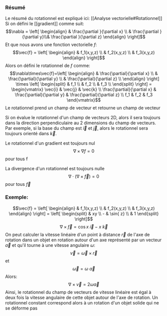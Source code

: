### Résumé
Le résumé du rotationnel est expliqué ici: [[Analyse vectorielle#Rotationnel]] 
Si on défini le [[gradient]] comme suit:
$$\nabla = \left[ \begin{align} & \frac{\partial }{\partial x} \\ & \frac{\partial }{\partial y}\\& \frac{\partial }{\partial z}  \end{align} \right]$$Et que nous avons une fonction vectorielle $f$:
$$\vec{f} = \left[ \begin{align} & f_1(x,y,z) \\ & f_2(x,y,z) \\ 
& f_3(x,y,z)  \end{align} \right]$$
Alors on défini le rotationnel de $f$ comme:
$$\nabla\times\vec{f}=\left[ \begin{align} & \frac{\partial}{\partial x} \\ & \frac{\partial}{\partial y} \\
& \frac{\partial}{\partial z} \\ \end{align} \right] \times \left[ \begin{split} & f_1 \\ & f_2 \\
& f_3 \\ \end{split} \right] = \begin{vmatrix} \vec{i} & \vec{j} & \vec{k} \\ 
\frac{\partial}{\partial x} & \frac{\partial}{\partial y} & \frac{\partial}{\partial z} \\
f_1 & f_2 & f_3 \end{vmatrix}$$
Le rotationnel prend un champ de vecteur et retourne un champ de vecteur

Si on évalue le rotationnel d'un champ de vecteurs 2D, alors il sera toujours dans la direction perpendiculaire au 2 dimensions du champ de vecteurs. Par exemple, si la base du champ est $\vec{i}$ et $\vec{j}$, alors le rotationnel sera toujours orienté dans $\vec{k}$.

Le rotationnel d'un gradient est toujours nul$$\nabla\times\nabla f = 0$$pour tous f

La divergence d'un rotationnel est toujours nulle$$\nabla\cdot(\nabla\times\vec{f}) = 0$$pour tous $\vec{f}$

### Exemple:
$$\vec{f} = \left[ \begin{align} & f_1(x,y,z) \\ & f_2(x,y,z) \\ 
& f_3(x,y,z)  \end{align} \right] = \left[ \begin{split}  & xy \\  - & \sin{ z} \\ 
& 1  \end{split} \right]$$
$$ \nabla\times\vec{f} = \cos{x} \ \vec{i} - x \ \vec{k}$$
On peut calculer la vitesse linéaire d'un point à distance $\vec{r}$ de l'axe de rotation dans un objet en rotation autour d'un axe représenté par un vecteur $\vec{a}$ et qu'il tourne à une vitesse angulaire $\omega$: $$\vec{v} = \vec{\omega}\times\vec{r}$$ et $$\vec{\omega} = \omega \ \vec{a}$$
Alors: $$\nabla\times\vec{v} = 2\omega \vec{a}$$
Ainsi, le rotationnel du champ de vecteurs de vitesse linéaire est égal à deux fois la vitesse angulaire de cette objet autour de l'axe de rotation.
Un rotationnel constant correspond alors à un rotation d'un objet solide qui ne se déforme pas